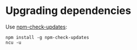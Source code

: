 # Upgrading dependencies

Use [npm-check-updates](https://npmjs.com/packages/npm-check-updates):

```
npm install -g npm-check-updates
ncu -u
```
